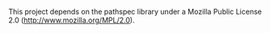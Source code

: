 This project depends on the pathspec library under a Mozilla Public License 2.0 (http://www.mozilla.org/MPL/2.0).